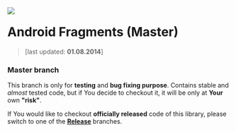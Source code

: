 <a href="http://www.android.com/">
<img align="left" src="http://github.wolf-itechnologies.com/images/wit/android/global/icons/wit_ic_android_master_100.png" />
</a>

Android Fragments (Master)
===============
> [last updated: **01.08.2014**]

### Master branch ###
This branch is only for **testing** and **bug fixing purpose**. Contains stable and _almost_ tested code, but if You decide to checkout it, it will be only at **Your** own **"risk"**.

If You would like to checkout **officially released** code of this library, please switch to one of the **[Release](https://github.com/Wolf-ITechnologies/android_fragments "Officially released code")** branches.
